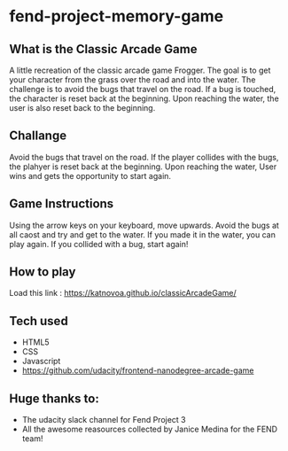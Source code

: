 # fend-project-memory-game

## What is the Classic Arcade Game
A little recreation of the classic arcade game Frogger. The goal is to get your character from the grass over the road and into the water. The challenge is to avoid the bugs that travel on the road. If a bug is touched, the character is reset back at the beginning. Upon reaching the water, the user is also reset back to the beginning.

## Challange
Avoid the bugs that travel on the road. If the player collides with the bugs, the plahyer is reset back at the beginning. Upon reaching the water, User wins and gets the opportunity to start again.

## Game Instructions
Using the arrow keys on your keyboard, move upwards. Avoid the bugs at all caost and try and get to the water. If you made it in the water, you can play again. If you collided with a bug, start again!

## How to play
Load this link : https://katnovoa.github.io/classicArcadeGame/


## Tech used
* HTML5
* CSS
* Javascript
* https://github.com/udacity/frontend-nanodegree-arcade-game

## Huge thanks to: 
* The udacity slack channel for Fend Project 3
* All the awesome reasources collected by Janice Medina for the FEND team!
